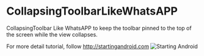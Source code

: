 # CollapsingToolbarLikeWhatsAPP
CollapsingToolbar Like WhatsAPP to keep the toolbar pinned to the top of the screen while the view collapses.

For more detail tutorial, follow http://startingandroid.com 
![Starting Android](screenshots/collapsing_toolbar.gif "Collapsing Toolbar Like Whats App")
